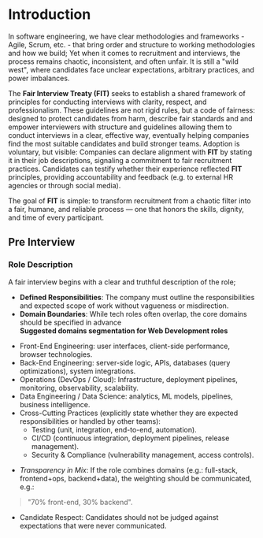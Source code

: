 # Introduction
In software engineering, we have clear methodologies and frameworks - Agile, Scrum, etc. - that bring order and structure to working methodologies and how we build; 
Yet when it comes to recruitment and interviews, the process remains chaotic, inconsistent, and often unfair. It is still a "wild west", where candidates face unclear expectations, arbitrary practices, and power imbalances.

The **Fair Interview Treaty (FIT)** seeks to establish a shared framework of principles for conducting interviews with clarity, respect, and professionalism. These guidelines are not rigid rules, but a code of fairness: designed to protect candidates from harm, describe fair standards and and empower interviewers with structure and guidelines allowing them to conduct interviews in a clear, effective way, eventually helping companies find the most suitable candidates and build stronger teams.
Adoption is voluntary, but visible:
Companies can declare alignment with **FIT** by stating it in their job descriptions, signaling a commitment to fair recruitment practices.
Candidates can testify whether their experience reflected **FIT** principles, providing accountability and feedback (e.g. to external HR agencies or through social media).

The goal of **FIT** is simple: to transform recruitment from a chaotic filter into a fair, humane, and reliable process — one that honors the skills, dignity, and time of every participant.

## Pre Interview

### Role Description
A fair interview begins with a clear and truthful description of the role;
- **Defined Responsibilities**: The company must outline the responsibilities and expected scope of work without vagueness or misdirection.
- **Domain Boundaries**: While tech roles often overlap, the core domains should be specified in advance <br>
**Suggested domains segmentation for Web Development roles**
* Front-End Engineering: user interfaces, client-side performance, browser technologies.
* Back-End Engineering: server-side logic, APIs, databases (query optimizations), system integrations.
* Operations (DevOps / Cloud): Infrastructure, deployment pipelines, monitoring, observability, scalability.
* Data Engineering / Data Science: analytics, ML models, pipelines, business intelligence.
* Cross-Cutting Practices (explicitly state whether they are expected responsibilities or handled by other teams):
  - Testing (unit, integration, end-to-end, automation).
  - CI/CD (continuous integration, deployment pipelines, release management).
  - Security & Compliance (vulnerability management, access controls).

- *Transparency in Mix*: If the role combines domains (e.g.: full-stack, frontend+ops, backend+data), the weighting should be communicated, e.g.: 
> "70% front-end, 30% backend".
- Candidate Respect: Candidates should not be judged against expectations that were never communicated.
